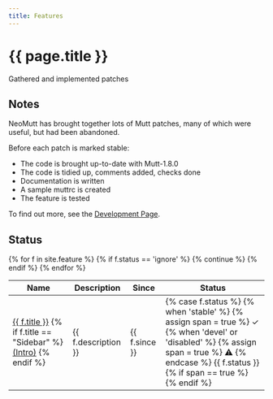 ```yaml
---
title: Features
---
```


# {{ page.title }}

Gathered and implemented patches

## Notes

NeoMutt has brought together lots of Mutt patches, many of which were useful,
but had been abandoned.

Before each patch is marked stable:

- The code is brought up-to-date with Mutt-1.8.0
- The code is tidied up, comments added, checks done
- Documentation is written
- A sample muttrc is created
- The feature is tested

To find out more, see the [Development Page](/dev.html).

## Status

<table summary="list of features">
  <thead>
    <tr>
      <th>Name</th>
      <th>Description</th>
      <th>Since</th>
      <th>Status</th>
    </tr>
  </thead>
  <tbody>
    {% for f in site.feature %}
      {% if f.status == 'ignore' %}
        {% continue %}
      {% endif %}
      <tr>
        <td><a href="{{ f.url }}">{{ f.title }}</a>
        {% if f.title == "Sidebar" %}
          <a href="/feature/sidebar-intro">(Intro)</a>
        {% endif %}
        </td>
        <td>{{ f.description }}</td>
        <td>{{ f.since }}</td>
        <td>
          {% case f.status %}
          {% when 'stable' %}
          {% assign span = true %}
            <span class="good">&#x2713;
          {% when 'devel' or 'disabled' %}
          {% assign span = true %}
            <span class="devel">&#x26A0;
          {% endcase %}
            {{ f.status }}
          {% if span == true %}
            </span>
          {% endif %}
        </td>
      </tr>
    {% endfor %}
  </tbody>
</table>

